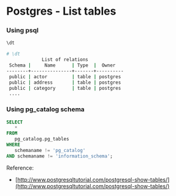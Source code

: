 # Postgres - List tables

### Using psql

```bash
\dt
```

```bash
# \dt
             List of relations
 Schema |     Name      | Type  |  Owner
--------+---------------+-------+----------
 public | actor         | table | postgres
 public | address       | table | postgres
 public | category      | table | postgres
 ....
```

### Using pg\_catalog schema

```sql
SELECT
   *
FROM
   pg_catalog.pg_tables
WHERE
   schemaname != 'pg_catalog'
AND schemaname != 'information_schema';
```

Reference:

* [http://www.postgresqltutorial.com/postgresql-show-tables/](http://www.postgresqltutorial.com/postgresql-show-tables/)

